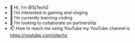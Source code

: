 - 👋 Hi, I’m @SjTechZ
- 👀 I’m interested in gaming and vloging
- 🌱 I’m currently learning coding
- 💞️ I’m looking to collaborate on partnership
- 📫 How to reach me using YouTube my YouTube channel is
      https://youtube.com/sjtechz

<!---
SjTechZ/SjTechZ is a ✨ special ✨ repository because its `README.md` (this file) appears on your GitHub profile.
You can click the Preview link to take a look at your changes.
--->
